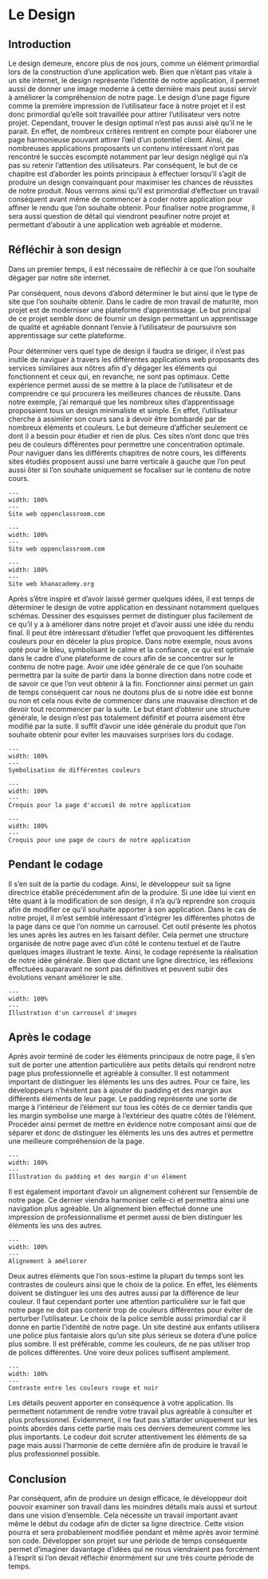 # Le Design
## Introduction
Le design demeure, encore plus de nos jours, comme un élément primordial lors de la construction d’une application web. Bien que n’étant pas vitale à un site internet, le design représente l’identité de notre application, il permet aussi de donner une image moderne à cette dernière mais peut aussi servir à améliorer la compréhension de notre page. Le design d’une page figure comme la première impression de l’utilisateur face à notre projet et il est donc primordial qu’elle soit travaillée pour attirer l’utilisateur vers notre projet. Cependant, trouver le design optimal n’est pas aussi aisé qu’il ne le parait. En effet, de nombreux critères rentrent en compte pour élaborer une page harmonieuse pouvant attirer l’œil d’un potentiel client. Ainsi, de nombreuses applications proposants un contenu intéressant n’ont pas rencontré le succès escompté notamment par leur design négligé qui n’a pas su retenir l’attention des utilisateurs. Par conséquent, le but de ce chapitre est d’aborder les points principaux à effectuer lorsqu’il s’agit de produire un design convainquant pour maximiser les chances de réussites de notre produit. Nous verrons ainsi qu’il est primordial d’effectuer un travail conséquent avant même de commencer à coder notre application pour affiner le rendu que l’on souhaite obtenir. Pour finaliser notre programme, il sera aussi question de détail qui viendront peaufiner notre projet et permettant d’aboutir à une application web agréable et moderne. 
## Réfléchir à son design
Dans un premier temps, il est nécessaire de réfléchir à ce que l’on souhaite dégager par notre site internet.  

Par conséquent, nous devons d’abord déterminer le but ainsi que le type de site que l’on souhaite obtenir. Dans le cadre de mon travail de maturité, mon projet est de moderniser une plateforme d’apprentissage. Le but principal de ce projet semble donc de fournir un design permettant un apprentissage de qualité et agréable donnant l’envie à l’utilisateur de poursuivre son apprentissage sur cette plateforme. 

Pour déterminer vers quel type de design il faudra se diriger, il n’est pas inutile de naviguer à travers les différentes applications web proposants des services similaires aux nôtres afin d’y dégager les éléments qui fonctionnent et ceux qui, en revanche, ne sont pas optimaux. Cette expérience permet aussi de se mettre à la place de l’utilisateur et de comprendre ce qui procurera les meilleures chances de réussite. Dans notre exemple, j’ai remarqué que les nombreux sites d’apprentissage proposaient tous un design minimaliste et simple. En effet, l’utilisateur cherche à assimiler son cours sans à devoir être bombardé par de nombreux éléments et couleurs. Le but demeure d’afficher seulement ce dont il a besoin pour étudier et rien de plus. Ces sites n’ont donc que très peu de couleurs différentes pour permettre une concentration optimale. Pour naviguer dans les différents chapitres de notre cours, les différents sites étudiés proposent aussi une barre verticale à gauche que l’on peut aussi ôter si l’on souhaite uniquement se focaliser sur le contenu de notre cours.
```{figure} images/openclassroom_1.png
---
width: 100%
---
Site web oppenclassroom.com
```
```{figure} images/openclassroom_2.png
---
width: 100%
---
Site web oppenclassroom.com
```
```{figure} images/khan_1.png
---
width: 100%
---
Site web khanacademy.org
```
Après s’être inspiré et d’avoir laissé germer quelques idées, il est temps de déterminer le design de votre application en dessinant notamment quelques schémas. Dessiner des esquisses permet de distinguer plus facilement de ce qu’il y a à améliorer dans notre projet et d’avoir aussi une idée du rendu final. Il peut être intéressant d’étudier l’effet que provoquent les différentes couleurs pour en déceler la plus propice. Dans notre exemple, nous avons opté pour le bleu, symbolisant le calme et la confiance, ce qui est optimale dans le cadre d’une plateforme de cours afin de se concentrer sur le contenu de notre page. Avoir une idée générale de ce que l’on souhaite permettra par la suite de partir dans la bonne direction dans notre code et de savoir ce que l’on veut obtenir à la fin. Fonctionner ainsi permet un gain de temps conséquent car nous ne doutons plus de si notre idée est bonne ou non et cela nous évite de commencer dans une mauvaise direction et de devoir tout recommencer par la suite. Le but étant d’obtenir une structure générale, le design n’est pas totalement définitif et pourra aisément être modifié par la suite. Il suffit d’avoir une idée générale du produit que l’on souhaite obtenir pour éviter les mauvaises surprises lors du codage. 
```{figure} images/couleur_sym.gif
---
width: 100%
---
Symbolisation de différentes couleurs
```
```{figure} images/design_3.png
---
width: 100%
---
Croquis pour la page d'accueil de notre application
```
```{figure} images/design_2.png
---
width: 100%
---
Croquis pour une page de cours de notre application
```
## Pendant le codage
Il s’en suit de la partie du codage. Ainsi, le développeur suit sa ligne directrice établie précédemment afin de la produire. Si une idée lui vient en tête quant à la modification de son design, il n’a qu’à reprendre son croquis afin de modifier ce qu’il souhaite apporter à son application. Dans le cas de notre projet, il m’est semblé intéressant d’intégrer les différentes photos de la page dans ce que l’on nomme un carrousel. Cet outil présente les photos les unes après les autres en les faisant défiler. Cela permet une structure organisée de notre page avec d’un côté le contenu textuel et de l’autre quelques images illustrant le texte. Ainsi, le codage représente la réalisation de notre idée générale. Bien que dictant une ligne directrice, les réflexions effectuées auparavant ne sont pas définitives et peuvent subir des évolutions venant améliorer le site. 
```{figure} images/carrousel.jpg
---
width: 100%
---
Illustration d'un carrousel d'images
```
## Après le codage
 Après avoir terminé de coder les éléments principaux de notre page, il s’en suit de porter une attention particulière aux petits détails qui rendront notre page plus professionnelle et agréable à consulter. Il est notamment important de distinguer les éléments les uns des autres. Pour ce faire, les développeurs n’hésitent pas à ajouter du padding et des margin aux différents éléments de leur page. Le padding représente une sorte de marge à l’intérieur de l’élément sur tous les côtés de ce dernier tandis que les margin symbolise une marge à l’extérieur des quatre côtés de l’élément. Procéder ainsi permet de mettre en évidence notre composant ainsi que de séparer et donc de distinguer les éléments les uns des autres et permettre une meilleure compréhension de la page.
```{figure} images/padding.png
---
width: 100%
---
Illustration du padding et des margin d'un élément
```
Il est également important d’avoir un alignement cohérent sur l’ensemble de notre page. Ce dernier viendra harmoniser celle-ci et permettra ainsi une navigation plus agréable. Un alignement bien effectué donne une impression de professionnalisme et permet aussi de bien distinguer les éléments les uns des autres.
```{figure} images/alignement_f.png
---
width: 100%
---
Alignement à améliorer
```
Deux autres éléments que l’on sous-estime la plupart du temps sont les contrastes de couleurs ainsi que le choix de la police. En effet, les éléments doivent se distinguer les uns des autres aussi par la différence de leur couleur. Il faut cependant porter une attention particulière sur le fait que notre page ne doit pas contenir trop de couleurs différentes pour éviter de perturber l’utilisateur. Le choix de la police semble aussi primordial car il donne en partie l’identité de notre page. Un site destiné aux enfants utilisera une police plus fantaisie alors qu’un site plus sérieux se dotera d’une police plus sombre. Il est préférable, comme les couleurs, de ne pas utiliser trop de polices différentes. Une voire deux polices suffisent amplement. 
```{figure} images/contraste.png
---
width: 100%
---
Contraste entre les couleurs rouge et noir
```
Les détails peuvent apporter en conséquence à votre application. Ils permettent notamment de rendre votre travail plus agréable à consulter et plus professionnel. Evidemment, il ne faut pas s’attarder uniquement sur les points abordés dans cette partie mais ces derniers demeurent comme les plus importants. Le codeur doit scruter attentivement les éléments de sa page mais aussi l’harmonie de cette dernière afin de produire le travail le plus professionnel possible. 
## Conclusion
Par conséquent, afin de produire un design efficace, le développeur doit pouvoir examiner son travail dans les moindres détails mais aussi et surtout dans une vision d’ensemble. Cela nécessite un travail important avant même le début du codage afin de dicter sa ligne directrice. Cette vision pourra et sera probablement modifiée pendant et même après avoir terminé son code. Développer son projet sur une période de temps conséquente permet d’imaginer davantage d’idées qui ne nous viendraient pas forcément à l’esprit si l’on devait réfléchir énormément sur une très courte période de temps. 
 